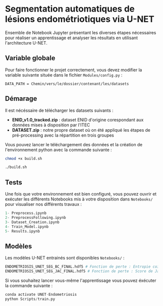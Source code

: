 # Segmentation automatiques de lésions endométriotiques via U-NET

Ensemble de Notebook Jupyter présentant les diverses étapes nécessaires pour réaliser un apprentissage et analyser les résultats en utilisant l'architecture U-NET.

## Variable globale

Pour faire fonctionner le projet correctement, vous devez modifier la variable suivante située dans le fichier `Modules/config.py` :

`DATA_PATH = Chemin/vers/le/dossier/contenant/les/datasets`

## Démarage

Il est nécéssaire de télécharger les datasets suivants :

- **ENID_v1.0_tracked.zip** : dataset ENID d'origine corespondant aux données mises à disposition par l'ITEC
- **DATASET.zip** : notre propre dataset où on été appliqué les étapes de pré-processing avec la répartition en trois groupes

Vous pouvez lancer le téléchargement des données et la création de l'environnement python avec la commande suivante :

```bash
chmod +x build.sh

./build.sh
```

## Tests

Une fois que votre environnement est bien configuré, vous pouvez ouvrir et exécuter les différents Notebooks mis à votre disposition dans `Notebooks/` pour visualiser nos différents travaux :

```python
1- Preprocess.ipynb
2- PreprocessFollowing.ipynb
3- Dataset_Creation.ipynb
4- Train_Model.ipynb
5- Results.ipynb
```

## Modèles

Les modèles U-NET entrainés sont disponibles `Notebooks/` :

```python
ENDOMETRIOSIS_UNET_SEG_BC_FINAL.hdf5 # Fonction de perte : Entropie coisée binaire
ENDOMETRIOSIS_UNET_SEG_JAC_FINAL.hdf5 # Fonction de perte : Score de Jaccard
```

Si vous souhaitez lancer vous-même l'apprentissage vous pouvez éxécuter la commande suivante :

```python
conda activate UNET-Endometriosis
python Scripts/train.py
```